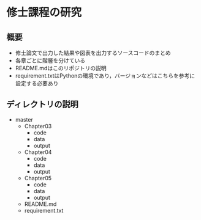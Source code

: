 # 修士課程の研究

## 概要
- 修士論文で出力した結果や図表を出力するソースコードのまとめ
- 各章ごとに階層を分けている
- README.mdはこのリポジトリの説明
- requirement.txtはPythonの環境であり，バージョンなどはこちらを参考に設定する必要あり

## ディレクトリの説明
- master
    - Chapter03
        - code
        - data
        - output
    - Chapter04
        - code
        - data
        - output
    - Chapter05
        - code
        - data
        - output
    - README.md
    - requirement.txt
